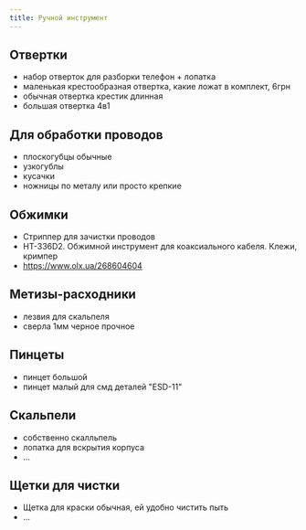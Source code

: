 ```yaml
---
title: Ручной инструмент
---
```



## Отвертки
- набор отверток для разборки телефон + лопатка
- маленькая крестообразная отвертка, какие ложат в комплект, 6грн
- обычная отвертка крестик длинная
- большая отвертка 4в1

## Для обработки проводов
- плоскогубцы обычные
- узкогублы
- кусачки
- ножницы по металу или просто крепкие

## Обжимки
- Стриппер для зачистки проводов
- HT-336D2. Обжимной инструмент для коаксиального кабеля. Клежи, кримпер
- <https://www.olx.ua/268604604>


## Метизы-расходники
- лезвия для скальпеля
- сверла 1мм черное прочное

## Пинцеты
- пинцет большой
- пинцет малый для смд деталей "ESD-11"


## Скальпели
- собственно скалльпель
- лопатка для вскрытия корпуса
- ...


## Щетки для чистки
- Щетка для краски обычная, ей удобно чистить пыть
- ...
